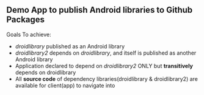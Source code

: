 ## Demo App to publish Android libraries to Github Packages
Goals To achieve:

- _droidlibrary_ published as an Android library
- _droidlibrary2_ depends on _droidlibrary_, and itself is published as another Android library
- Application declared to depend on _droidlibrary2_ ONLY but **transitively** depends on droidlibrary
- All **source code** of dependency libraries(droidlibrary & droidlibrary2) are available for client(app) to navigate into
